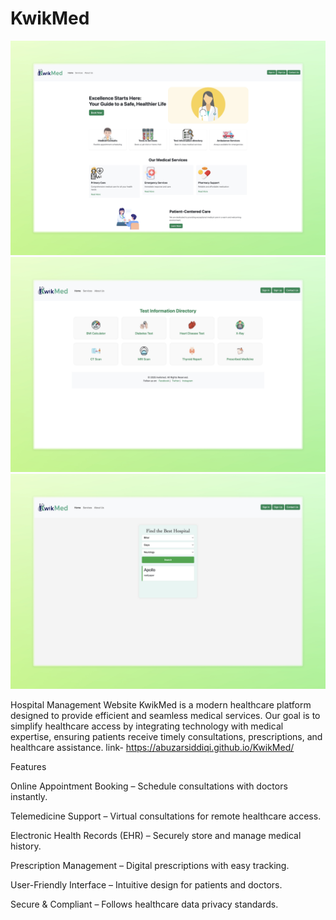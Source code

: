 # KwikMed
<div align="center"> <img src="readme_image/image1.png"  /> </div>
<div align="center"> <img src="readme_image/image2.png"  /> </div>
<div align="center"> <img src="readme_image/image3.png"  /> </div>

Hospital Management Website
KwikMed is a modern healthcare platform designed to provide efficient and seamless medical services. Our goal is to simplify healthcare access by integrating technology with medical expertise, ensuring patients receive timely consultations, prescriptions, and healthcare assistance.
link- https://abuzarsiddiqi.github.io/KwikMed/   

Features

Online Appointment Booking – Schedule consultations with doctors instantly.

Telemedicine Support – Virtual consultations for remote healthcare access.

Electronic Health Records (EHR) – Securely store and manage medical history.

Prescription Management – Digital prescriptions with easy tracking.

User-Friendly Interface – Intuitive design for patients and doctors.

Secure & Compliant – Follows healthcare data privacy standards.
